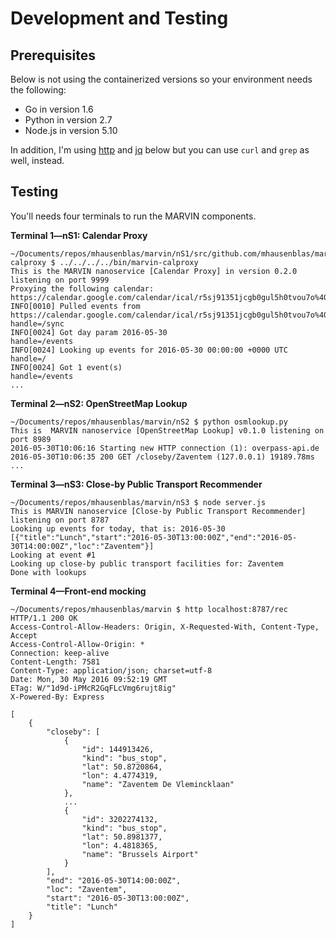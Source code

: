 # Development and Testing

## Prerequisites 

Below is not using the containerized versions so your environment needs the following:

- Go in version 1.6
- Python in version 2.7
- Node.js in version 5.10

In addition, I'm using [http](http://httpie.org) and [jq](https://stedolan.github.io/jq/) below but you can use `curl` and `grep` as well, instead.

## Testing

You'll needs four terminals to run the MARVIN components.

**Terminal 1—nS1: Calendar Proxy**

    ~/Documents/repos/mhausenblas/marvin/nS1/src/github.com/mhausenblas/marvin-calproxy $ ../../../../bin/marvin-calproxy
    This is the MARVIN nanoservice [Calendar Proxy] in version 0.2.0 listening on port 9999
    Proxying the following calendar:
    https://calendar.google.com/calendar/ical/r5sj91351jcgb0gul5h0tvou7o%40group.calendar.google.com/public/basic.ics
    INFO[0010] Pulled events from https://calendar.google.com/calendar/ical/r5sj91351jcgb0gul5h0tvou7o%40group.calendar.google.com/public/basic.ics  handle=/sync
    INFO[0024] Got day param 2016-05-30                      handle=/events
    INFO[0024] Looking up events for 2016-05-30 00:00:00 +0000 UTC  handle=/
    INFO[0024] Got 1 event(s)                                handle=/events
    ...

**Terminal 2—nS2: OpenStreetMap Lookup**

    ~/Documents/repos/mhausenblas/marvin/nS2 $ python osmlookup.py
    This is  MARVIN nanoservice [OpenStreetMap Lookup] v0.1.0 listening on port 8989
    2016-05-30T10:06:16 Starting new HTTP connection (1): overpass-api.de
    2016-05-30T10:06:35 200 GET /closeby/Zaventem (127.0.0.1) 19189.78ms
    ...

**Terminal 3—nS3: Close-by Public Transport Recommender**

    ~/Documents/repos/mhausenblas/marvin/nS3 $ node server.js
    This is MARVIN nanoservice [Close-by Public Transport Recommender] listening on port 8787
    Looking up events for today, that is: 2016-05-30
    [{"title":"Lunch","start":"2016-05-30T13:00:00Z","end":"2016-05-30T14:00:00Z","loc":"Zaventem"}]
    Looking at event #1
    Looking up close-by public transport facilities for: Zaventem
    Done with lookups

**Terminal 4—Front-end mocking**

    ~/Documents/repos/mhausenblas/marvin $ http localhost:8787/rec
    HTTP/1.1 200 OK
    Access-Control-Allow-Headers: Origin, X-Requested-With, Content-Type, Accept
    Access-Control-Allow-Origin: *
    Connection: keep-alive
    Content-Length: 7581
    Content-Type: application/json; charset=utf-8
    Date: Mon, 30 May 2016 09:52:19 GMT
    ETag: W/"1d9d-iPMcR2GqFLcVmg6rujt8ig"
    X-Powered-By: Express
    
    [
        {
            "closeby": [
                {
                    "id": 144913426,
                    "kind": "bus_stop",
                    "lat": 50.8720864,
                    "lon": 4.4774319,
                    "name": "Zaventem De Vlemincklaan"
                },
                ...
                {
                    "id": 3202274132,
                    "kind": "bus_stop",
                    "lat": 50.8981377,
                    "lon": 4.4818365,
                    "name": "Brussels Airport"
                }
            ],
            "end": "2016-05-30T14:00:00Z",
            "loc": "Zaventem",
            "start": "2016-05-30T13:00:00Z",
            "title": "Lunch"
        }
    ]
